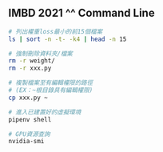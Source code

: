 IMBD 2021 ^^ Command Line
------
```Bash
# 列出權重loss最小的前15個檔案
ls | sort -n -t- -k4 | head -n 15
```
```Bash
# 強制刪除資料夾/檔案
rm -r weight/
rm -r xxx.py
```
```Bash
# 複製檔案至有編輯權限的路徑
# (EX：~根目錄具有編輯權限)
cp xxx.py ~
```
```Bash
# 進入已建置好的虛擬環境
pipenv shell
```
```Bash
# GPU資源查詢
nvidia-smi
```

